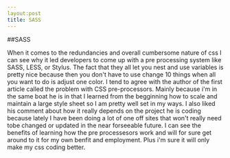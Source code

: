 ```yaml
---
layout:post
title: SASS
---
```


##SASS

When it comes to the redundancies and overall cumbersome nature of css I can see why it led developers to come up with a 
pre processing system like SASS, LESS, or Stylus.  The fact that they all let you nest and use variables is pretty nice because
then you don't have to use change 10 things when all you want to do is adjust one color.  I tend to agree with the author of the
first article called the problem with CSS pre-processors.  Mainly because i'm in the same boat he is in that I learned from the
begginning how to scale and maintain a large style sheet so I am pretty well set in my ways.  I also liked his comment about how it really depends on the 
project he is coding because lately I have been doing a lot of one off sites that won't really need tobe changed or updated in the
near forseeable future.  I can see the benefits of learning how the pre processesors work and will for sure get around to it for my
own benfit and employment.  Plus i'm sure it will only make my css coding better.
